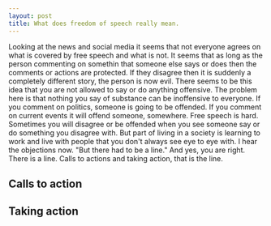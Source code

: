 ```yaml
---
layout: post
title: What does freedom of speech really mean.
---
```

Looking at the news and social media it seems that not everyone agrees on what is covered by free speech and what is not. It seems that as long as the person commenting on somethin that someone else says or does then the comments or actions are protected. If they disagree then it is suddenly a completely different story, the person is now evil. 
There seems to be this idea that you are not allowed to say or do anything offensive. The problem here is that nothing you say of substance can be inoffensive to everyone. If you comment on politics, someone is going to be offended. If you comment on current events it will offend someone, somewhere. 
Free speech is hard. Sometimes you will disagree or be offended when you see someone say or do something you disagree with. But part of living in a society is learning to work and live with people that you don't always see eye to eye with. I hear the objections now. "But there had to be a line." And yes, you are right. There is a line. Calls to actions and taking action, that is the line. 
## Calls to action

## Taking action